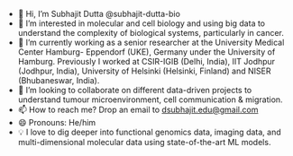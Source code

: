 - 👋 Hi, I’m Subhajit Dutta @subhajit-dutta-bio
- 👀 I’m interested in molecular and cell biology and using big data to understand the complexity of biological systems, particularly in cancer.
- 🌱 I’m currently working as a senior researcher at the University Medical Center Hamburg- Eppendorf (UKE), Germany under the University of Hamburg. Previously I worked at CSIR-IGIB (Delhi, India), IIT Jodhpur (Jodhpur, India), University of Helsinki (Helsinki, Finland) and NISER (Bhubaneswar, India).
- 💞️ I’m looking to collaborate on different data-driven projects to understand tumour microenvironment, cell communication & migration.
- 📫 How to reach me? Drop an email to dsubhajit.edu@gmail.com
- 😄 Pronouns: He/him
- 💡 I love to dig deeper into functional genomics data, imaging data, and multi-dimensional molecular data using state-of-the-art ML models.


<!---
subhajit-dutta-bio/subhajit-dutta-bio is a ✨ special ✨ repository because its `README.md` (this file) appears on your GitHub profile.
You can click the Preview link to take a look at your changes.
--->
